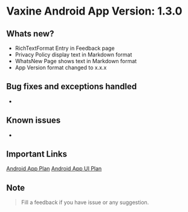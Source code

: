 # Vaxine Android App Version: 1.3.0

## Whats new?
- RichTextFormat Entry in Feedback page
- Privacy Policy display text in Markdown format
- WhatsNew Page shows text in Markdown format
- App Version format changed to x.x.x

## Bug fixes and exceptions handled
- 

## Known issues
-

## Important Links
[Android App Plan](https://github.com/VDTS/CodeX.VaxineSolution/projects/1)
[Android App UI Plan](https://github.com/VDTS/CodeX.VaxineSolution/projects/2)


## Note
> Fill a feedback if you have issue or any suggestion.
